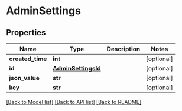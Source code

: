 # AdminSettings

## Properties
Name | Type | Description | Notes
------------ | ------------- | ------------- | -------------
**created_time** | **int** |  | [optional] 
**id** | [**AdminSettingsId**](AdminSettingsId.md) |  | [optional] 
**json_value** | **str** |  | [optional] 
**key** | **str** |  | [optional] 

[[Back to Model list]](../README.md#documentation-for-models) [[Back to API list]](../README.md#documentation-for-api-endpoints) [[Back to README]](../README.md)


